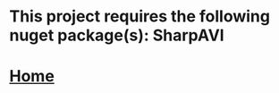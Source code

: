 # This project requires the following nuget package(s): SharpAVI

# [Home](https://github.com/InspectorChocolatey/Example-Libraries/)
